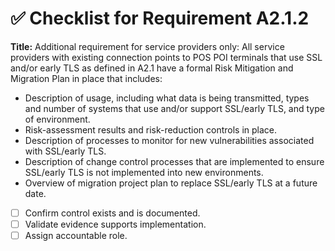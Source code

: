 # ✅ Checklist for Requirement A2.1.2

**Title:** Additional requirement for service providers only: All service providers with existing connection points to POS POI terminals that use SSL and/or early TLS as defined in A2.1 have a formal Risk Mitigation and Migration Plan in place that includes:
- Description of usage, including what data is being transmitted, types and number of systems that use and/or support SSL/early TLS, and type of environment. 
- Risk-assessment results and risk-reduction controls in place. 
- Description of processes to monitor for new vulnerabilities associated with SSL/early TLS. 
- Description of change control processes that are implemented to ensure SSL/early TLS is not implemented into new environments. 
- Overview of migration project plan to replace SSL/early TLS at a future date.

- [ ] Confirm control exists and is documented.
- [ ] Validate evidence supports implementation.
- [ ] Assign accountable role.
